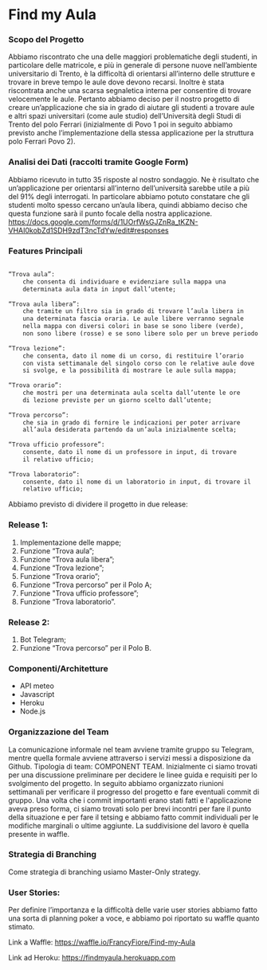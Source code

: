 # Find my Aula

### Scopo del Progetto

Abbiamo riscontrato che una delle maggiori problematiche degli studenti, in particolare delle matricole, e più in generale di persone nuove nell’ambiente universitario di Trento, è la difficoltà di orientarsi all’interno delle strutture e trovare in breve tempo le aule dove devono recarsi. Inoltre è stata riscontrata anche una scarsa segnaletica interna per consentire di trovare velocemente le aule.
Pertanto abbiamo deciso per il nostro progetto di creare un’applicazione che sia in grado di aiutare gli studenti a trovare aule e altri spazi universitari (come aule studio) dell’Università degli Studi di Trento del polo Ferrari (inizialmente di Povo 1 poi in seguito abbiamo previsto anche l’implementazione della stessa applicazione per la struttura polo Ferrari Povo 2).

### Analisi dei Dati (raccolti tramite Google Form)

Abbiamo ricevuto in tutto 35 risposte al nostro sondaggio. Ne è risultato che un’applicazione per orientarsi all’interno dell’università sarebbe utile a più del 91% degli interrogati. In particolare abbiamo potuto constatare che gli studenti molto spesso cercano un’aula libera, quindi abbiamo deciso che questa funzione sarà il punto focale della nostra applicazione. 
https://docs.google.com/forms/d/1UOrfWsGJZnRa_tKZN-VHAI0kobZd1SDH9zdT3ncTdYw/edit#responses


### Features Principali


```markdown

“Trova aula”:
    che consenta di individuare e evidenziare sulla mappa una
    determinata aula data in input dall’utente;
    
“Trova aula libera”:
    che tramite un filtro sia in grado di trovare l’aula libera in
    una determinata fascia oraria. Le aule libere verranno segnale
    nella mappa con diversi colori in base se sono libere (verde),
    non sono libere (rosse) e se sono libere solo per un breve periodo (gialle);
    
“Trova lezione”:
    che consenta, dato il nome di un corso, di restituire l’orario
    con vista settimanale del singolo corso con le relative aule dove
    si svolge, e la possibilità di mostrare le aule sulla mappa;
    
“Trova orario”:
    che mostri per una determinata aula scelta dall’utente le ore
    di lezione previste per un giorno scelto dall’utente;
    
“Trova percorso”:
    che sia in grado di fornire le indicazioni per poter arrivare
    all’aula desiderata partendo da un’aula inizialmente scelta;
    
“Trova ufficio professore”:
    consente, dato il nome di un professore in input, di trovare
    il relativo ufficio;
    
“Trova laboratorio”:
    consente, dato il nome di un laboratorio in input, di trovare il
    relativo ufficio;

```


Abbiamo previsto di dividere il progetto in due release:

### Release 1:                                      
1. Implementazione delle mappe;
2. Funzione “Trova aula”;                                    
3. Funzione “Trova aula libera”;                             
4. Funzione “Trova lezione”;                                 
5. Funzione “Trova orario”;                                  
6. Funzione “Trova percorso” per il Polo A;
7. Funzione "Trova ufficio professore”;
8. Funzione “Trova laboratorio”.

### Release 2:
1. Bot Telegram;
2. Funzione “Trova percorso” per il Polo B.

### Componenti/Architetture
- API meteo
- Javascript
- Heroku
- Node.js

### Organizzazione del Team
La comunicazione informale nel team avviene tramite gruppo su Telegram, mentre quella formale avviene attraverso i servizi messi a disposizione da Github. Tipologia di team: COMPONENT TEAM. 
Inizialmente ci siamo trovati per una discussione preliminare per decidere le linee guida e requisiti per lo svolgimento del progetto. In seguito abbiamo organizzato riunioni settimanali per verificare il progresso del progetto e fare eventuali commit di gruppo. Una volta che i commit importanti erano stati fatti e l'applicazione aveva preso forma, ci siamo trovati solo per brevi incontri per fare il punto della situazione e per fare il tetsing e abbiamo fatto commit individuali per le modifiche marginali o ultime aggiunte. 
La suddivisione del lavoro è quella presente in waffle.

### Strategia di Branching
Come strategia di branching usiamo Master-Only strategy.

### User Stories:
Per definire l’importanza e la difficoltà delle varie user stories abbiamo fatto una sorta di planning poker a voce, e abbiamo poi riportato su waffle quanto stimato.

Link a Waffle:
https://waffle.io/FrancyFiore/Find-my-Aula

Link ad Heroku:
https://findmyaula.herokuapp.com


